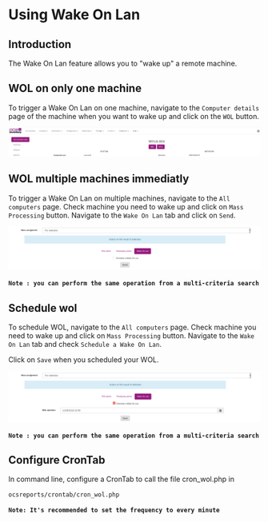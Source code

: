 # Using Wake On Lan

## Introduction

The Wake On Lan feature allows you to "wake up" a remote machine.

## WOL on only one machine

To trigger a Wake On Lan on one machine, navigate to the ```Computer details``` page of the machine when you want to wake up and click on the ```WOL``` button.

![WOL one computer](../../img/server/reports/wol_only_one_computer.png)

## WOL multiple machines immediatly

To trigger a Wake On Lan on multiple machines, navigate to the ```All computers``` page. Check machine you need to wake up and click on ```Mass Processing``` button. Navigate to the ```Wake On Lan``` tab and click on ```Send```.

![WOL multiple computers](../../img/server/reports/wol_immediatly.png)

**`Note : you can perform the same operation from a multi-criteria search`**

## Schedule wol

To schedule WOL, navigate to the ```All computers``` page. Check machine you need to wake up and click on ```Mass Processing``` button. Navigate to the ```Wake On Lan``` tab and check ```Schedule a Wake On Lan```.

Click on ```Save``` when you scheduled your WOL.


![Schedule WOL](../../img/server/reports/wol_schedule.png)

**`Note : you can perform the same operation from a multi-criteria search`**

## Configure CronTab

In command line, configure a CronTab to call the file cron_wol.php in

    ocsreports/crontab/cron_wol.php

**`Note: It's recommended to set the frequency to every minute`**

